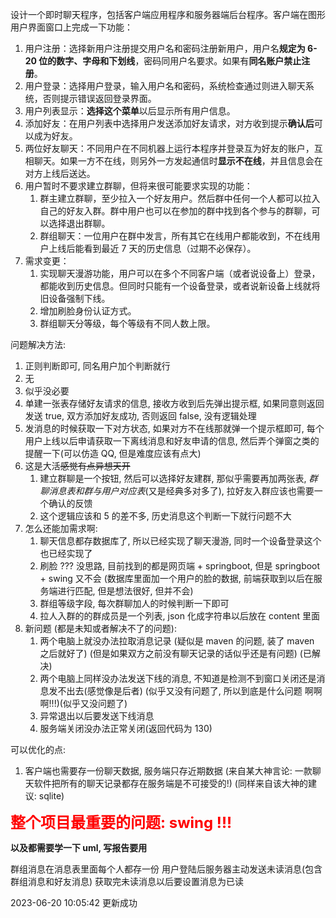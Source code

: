 设计一个即时聊天程序，包括客户端应用程序和服务器端后台程序。客户端在图形用户界面窗口上完成一下功能：

1. 用户注册：选择新用户注册提交用户名和密码注册新用户，用户名**规定为 6-20 位的数字、字母和下划线**，密码同用户名要求。如果有**同名账户禁止注册**。
2. 用户登录：选择用户登录，输入用户名和密码，系统检查通过则进入聊天系统，否则提示错误返回登录界面。
3. 用户列表显示：**选择这个菜单**以后显示所有用户信息。
4. 添加好友：在用户列表中选择用户发送添加好友请求，对方收到提示**确认后**可以成为好友。
5. 两位好友聊天：不同用户在不同机器上运行本程序并登录互为好友的账户，互相聊天。如果一方不在线，则另外一方发起通信时**显示不在线**，并且信息会在对方上线后送达。
6. 用户暂时不要求建立群聊，但将来很可能要求实现的功能：
    1. 群主建立群聊，至少拉入一个好友用户。然后群中任何一个人都可以拉入自己的好友入群。群中用户也可以在参加的群中找到各个参与的群聊，可以选择退出群聊。
    2. 群组聊天：一位用户在群中发言，所有其它在线用户都能收到，不在线用户上线后能看到最近 7 天的历史信息（过期不必保存）。
7. 需求变更：
    1. 实现聊天漫游功能，用户可以在多个不同客户端（或者说设备上）登录，都能收到历史信息。但同时只能有一个设备登录，或者说新设备上线就将旧设备强制下线。
    2. 增加刷脸身份认证方式。
    3. 群组聊天分等级，每个等级有不同人数上限。

问题解决方法:

1. 正则判断即可, 同名用户加个判断就行
2. 无
3. 似乎没必要
4. 单建一张表存储好友请求的信息, 接收方收到后先弹出提示框, 如果同意则返回发送 true, 双方添加好友成功, 否则返回 false, 没有逻辑处理
5. 发消息的时候获取一下对方状态, 如果对方不在线那就弹一个提示框即可, 每个用户上线以后申请获取一下离线消息和好友申请的信息, 然后弄个弹窗之类的提醒一下(可以仿造 QQ, 但是难度应该有点大)
6. 这是大活~~感觉有点异想天开~~
    1. 建立群聊是一个按钮, 然后可以选择好友建群, 那似乎需要再加两张表, _群聊消息表和群与用户对应表_(又是经典多对多了), 拉好友入群应该也需要一个确认的反馈
    2. 这个逻辑应该和 5 的差不多, 历史消息这个判断一下就行问题不大
7. 怎么还能加需求啊:
    1. 聊天信息都存数据库了, 所以已经实现了聊天漫游, 同时一个设备登录这个也已经实现了
    2. 刷脸 ??? 没思路, 目前找到的都是网页端 + springboot, 但是 springboot + swing 又不会 (数据库里面加一个用户的脸的数据, 前端获取到以后在服务端进行匹配, 但是想法很好, 但并不会)
    3. 群组等级字段, 每次群聊加人的时候判断一下即可
    4. 拉人入群的的群成员是一个列表, json 化成字符串以后放在 content 里面
8. 新问题 (都是未知或者解决不了的问题):
    1. 两个电脑上就没办法拉取消息记录 (疑似是 maven 的问题, 装了 maven 之后就好了) (但是如果双方之前没有聊天记录的话似乎还是有问题) (已解决)
    2. 两个电脑上同样没办法发送下线的消息, 不知道是检测不到窗口关闭还是消息发不出去(感觉像是后者) (似乎又没有问题了, 所以到底是什么问题 啊啊啊!!!)(似乎又没问题了)
    3. 异常退出以后要发送下线消息
    4. 服务端关闭没办法正常关闭(返回代码为 130)

可以优化的点:

1. 客户端也需要存一份聊天数据, 服务端只存近期数据 (来自某大神言论: 一款聊天软件把所有的聊天记录都存在服务端是不可接受的!) (同样来自该大神的建议: sqlite)

<font color=RED size=5><b>整个项目最重要的问题: swing !!!</b></font>

**以及都需要学一下 uml, 写报告要用**

群组消息在消息表里面每个人都存一份
用户登陆后服务器主动发送未读消息(包含群组消息和好友消息)
获取完未读消息以后要设置消息为已读

2023-06-20 10:05:42 更新成功
